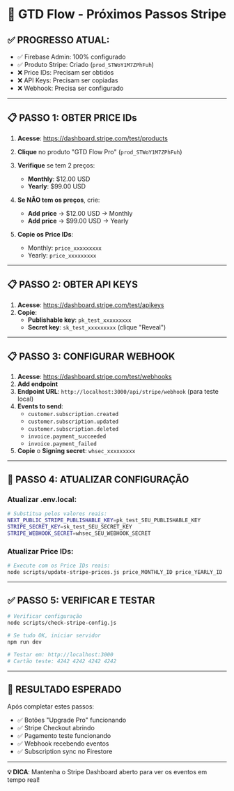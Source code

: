 # 🚀 GTD Flow - Próximos Passos Stripe

## ✅ **PROGRESSO ATUAL:**
- ✅ Firebase Admin: 100% configurado
- ✅ Produto Stripe: Criado (`prod_STWoY1M7ZPhFuh`)
- ❌ Price IDs: Precisam ser obtidos
- ❌ API Keys: Precisam ser copiadas
- ❌ Webhook: Precisa ser configurado

---

## 📋 **PASSO 1: OBTER PRICE IDs**

1. **Acesse**: https://dashboard.stripe.com/test/products
2. **Clique** no produto "GTD Flow Pro" (`prod_STWoY1M7ZPhFuh`)
3. **Verifique** se tem 2 preços:
   - **Monthly**: $12.00 USD
   - **Yearly**: $99.00 USD

4. **Se NÃO tem os preços**, crie:
   - **Add price** → $12.00 USD → Monthly
   - **Add price** → $99.00 USD → Yearly

5. **Copie os Price IDs**:
   - Monthly: `price_xxxxxxxxx`
   - Yearly: `price_xxxxxxxxx`

---

## 📋 **PASSO 2: OBTER API KEYS**

1. **Acesse**: https://dashboard.stripe.com/test/apikeys
2. **Copie**:
   - **Publishable key**: `pk_test_xxxxxxxxx`
   - **Secret key**: `sk_test_xxxxxxxxx` (clique "Reveal")

---

## 📋 **PASSO 3: CONFIGURAR WEBHOOK**

1. **Acesse**: https://dashboard.stripe.com/test/webhooks
2. **Add endpoint**
3. **Endpoint URL**: `http://localhost:3000/api/stripe/webhook` (para teste local)
4. **Events to send**:
   - `customer.subscription.created`
   - `customer.subscription.updated`
   - `customer.subscription.deleted`
   - `invoice.payment_succeeded`
   - `invoice.payment_failed`
5. **Copie** o **Signing secret**: `whsec_xxxxxxxxx`

---

## 🔧 **PASSO 4: ATUALIZAR CONFIGURAÇÃO**

### **Atualizar .env.local**:
```bash
# Substitua pelos valores reais:
NEXT_PUBLIC_STRIPE_PUBLISHABLE_KEY=pk_test_SEU_PUBLISHABLE_KEY
STRIPE_SECRET_KEY=sk_test_SEU_SECRET_KEY
STRIPE_WEBHOOK_SECRET=whsec_SEU_WEBHOOK_SECRET
```

### **Atualizar Price IDs**:
```bash
# Execute com os Price IDs reais:
node scripts/update-stripe-prices.js price_MONTHLY_ID price_YEARLY_ID
```

---

## ✅ **PASSO 5: VERIFICAR E TESTAR**

```bash
# Verificar configuração
node scripts/check-stripe-config.js

# Se tudo OK, iniciar servidor
npm run dev

# Testar em: http://localhost:3000
# Cartão teste: 4242 4242 4242 4242
```

---

## 🎯 **RESULTADO ESPERADO**

Após completar estes passos:
- ✅ Botões "Upgrade Pro" funcionando
- ✅ Stripe Checkout abrindo
- ✅ Pagamento teste funcionando
- ✅ Webhook recebendo eventos
- ✅ Subscription sync no Firestore

---

**💡 DICA**: Mantenha o Stripe Dashboard aberto para ver os eventos em tempo real! 